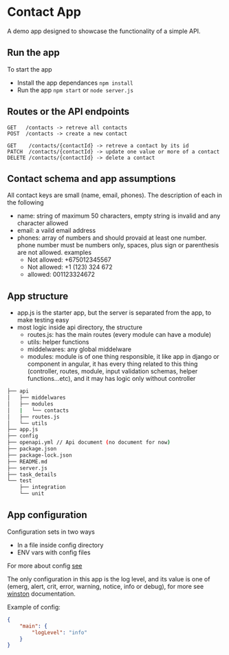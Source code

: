 # Contact App

A demo app designed to showcase the functionality of a simple API.

## Run the app

To start the app

- Install the app dependances `npm install`
- Run the app `npm start` or `node server.js`

## Routes or the API endpoints

```
GET   /contacts -> retreve all contacts
POST  /contacts -> create a new contact

GET    /contacts/{contactId} -> retreve a contact by its id
PATCH  /contacts/{contactId} -> update one value or more of a contact
DELETE /contacts/{contactId} -> delete a contact
```

## Contact schema and app assumptions

All contact keys are small (name, email, phones). The description of each in the following

- name: string of maximum 50 characters, empty string is invalid and any character allowed
- email: a vaild email address
- phones: array of numbers and should provaid at least one number. phone number must be numbers only, spaces, plus sign or parenthesis are not allowed. examples
  - Not allowed: +675012345567
  - Not allowed: +1 (123) 324 672
  - allowed: 001123324672

## App structure

- app.js is the starter app, but the server is separated from the app, to make testing easy
- most logic inside api directory, the structure
  - routes.js: has the main routes (every module can have a module)
  - utils: helper functions
  - middelwares: any global middelware
  - modules: module is of one thing responsible, it like app in django or component in angular, it has every thing related to this thing (controller, routes, module, input validation schemas, helper functions...etc), and it may has logic only without controller

```bash
├── api
│   ├── middelwares
│   ├── modules
│   |   └── contacts
│   ├── routes.js
│   └── utils
├── app.js
├── config
├── openapi.yml // Api document (no document for now)
├── package.json
├── package-lock.json
├── README.md
├── server.js
├── task_details
└── test
    ├── integration
    └── unit
```

## App configuration

Configuration sets in two ways

- In a file inside config directory
- ENV vars with config files

For more about config [see](https://www.npmjs.com/package/config)

The only configuration in this app is the log level, and its value is one of (emerg, alert, crit, error, warning, notice, info or debug), for more see [winston](https://www.npmjs.com/package/winston#logging-levels) documentation.

Example of config:

```json
{
    "main": {
        "logLevel": "info"
    }
}
```
